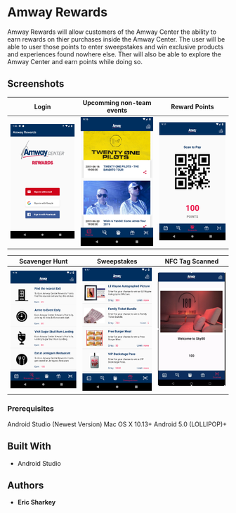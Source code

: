 # Amway Rewards

Amway Rewards will allow customers of the Amway Center the ability to earn rewards on thier purchases inside the Amway Center. The user will be able to user those points to enter sweepstakes and win exclusive products and experiences found nowhere else. Ther will also be able to explore the Amway Center and earn points while doing so.

## Screenshots ##

Login                                         |  Upcomming non-team events                      | Reward Points
:--------------------------------------------:|:-----------------------------------------------:|:---------------------------:
<img src="Screenshots/Login.png" width="200"> | <img src="Screenshots/Events.png" width="200">  | <img src="Screenshots/Points.png" width="200">


Scavenger Hunt                                     |  Sweepstakes                                        | NFC Tag Scanned
:-------------------------------------------------:|:---------------------------------------------------:|:------------------:
<img src="Screenshots/Scavenger.png" width="200">  | <img src="Screenshots/Sweepstakes.png" width="200"> | <img src="Screenshots/Scanned.png" width="215">


### Prerequisites

Android Studio (Newest Version)
Mac OS X 10.13+
Android 5.0 (LOLLIPOP)+

## Built With

* Android Studio

## Authors

* **Eric Sharkey**
